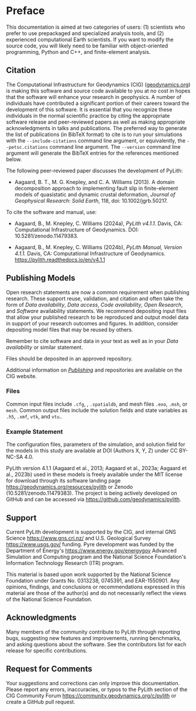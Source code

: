 # Preface

This documentation is aimed at two categories of users: (1) scientists who prefer to use prepackaged and specialized analysis tools, and (2) experienced computational Earth scientists.
If you want to modify the source code, you will likely need to be familiar with object-oriented programming, Python and C++, and finite-element analysis.

## Citation

The Computational Infrastructure for Geodynamics (CIG) ([geodynamics.org](https://geodynamics.org/)) is making this software and source code available to you at no cost in hopes that the software will enhance your research in geophysics.
A number of individuals have contributed a significant portion of their careers toward the development of this software.
It is essential that you recognize these individuals in the normal scientific practice by citing the appropriate software release and peer-reviewed papers as well as making appropriate acknowledgments in talks and publications.
The preferred way to generate the list of publications (in BibTeX format) to cite is to run your simulations with the `--include-citations` command line argument, or equivalently, the `--petsc.citations` command line argument.
The `--version` command line argument will generate the BibTeX entries for the references mentioned below.

The following peer-reviewed paper discusses the development of PyLith:

- Aagaard, B. T., M. G. Knepley, and C. A. Williams (2013). A domain decomposition approach to implementing fault slip in finite-element models of quasistatic and dynamic crustal deformation, *Journal of Geophysical Research: Solid Earth*, 118, doi: 10.1002/jgrb.50217.

To cite the software and manual, use:

- Aagaard, B., M. Knepley, C. Williams (2024a), *PyLith v4.1.1.* Davis, CA: Computational Infrastructure of Geodynamics. DOI: 10.5281/zenodo.11479383.

- Aagaard, B., M. Knepley, C. Williams (2024b), *PyLith Manual, Version 4.1.1.* Davis, CA: Computational Infrastructure of Geodynamics. https://pylith.readthedocs.io/en/v4.1.1

## Publishing Models

Open research statements are now a common requirement when publishing research.
These support reuse, validation, and citation and often take the form of *Data availability*, *Data access*, *Code availability*, *Open Research*, and *Software* availability statements.
We recommend depositing input files that allow your published research to be reproduced and output model data in support of your research outcomes and figures.
In addition, consider depositing model files that may be reused by others.

Remember to cite software and data in your text as well as in your *Data availability* or similar statement.

Files should be deposited in an approved repository.

Additional information on [*Publishing*](https://geodynamics.org/software/software-bp/software-publishing) and repositories are available on the CIG website.

### Files

Common input files include `.cfg`, , `.spatialdb`, and mesh files `.exo`, `.msh`, or `mesh`.
Common output files include the solution fields and state variables as `.h5`, `.xmf`, `vtk`, and `vtu`..

### Example Statement

The configuration files, parameters of the simulation, and solution field for the models in this study are available at DOI (Authors X, Y, Z) under CC BY-NC-SA 4.0.

PyLith version 4.1.1 (Aagaard et al., 2013; Aagaard et al., 2023a; Aagaard et al., 2023b) used in these models is freely available under the MIT license for download through its software landing page https://geodynamics.org/resources/pylith or Zenodo (10.5281/zenodo.11479383).
The project is being actively developed on GitHub and can be accessed via https://github.com/geodynamics/pylith.

## Support

Current PyLith development is supported by the CIG, and internal GNS Science <https://www.gns.cri.nz/> and U.S. Geological Survey <https://www.usgs.gov/> funding.
Pyre development was funded by the Department of Energy's <https://www.energy.gov/energygov> Advanced Simulation and Computing program and the National Science Foundation's Information Technology Research (ITR) program.

This material is based upon work supported by the National Science Foundation under Grants No. 0313238, 0745391, and EAR-1550901.
Any opinions, findings, and conclusions or recommendations expressed in this material are those of the author(s) and do not necessarily reflect the views of the National Science Foundation.

## Acknowledgments

Many members of the community contribute to PyLith through reporting bugs, suggesting new features and improvements, running benchmarks, and asking questions about the software.
See the contributors list for each release for specific contributions.

## Request for Comments

Your suggestions and corrections can only improve this documentation.
Please report any errors, inaccuracies, or typos to the PyLith section of the CIG Community Forum <https://community.geodynamics.org/c/pylith> or create a GitHub pull request.
